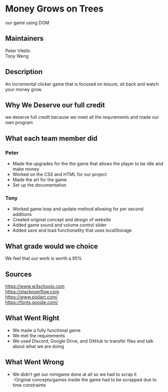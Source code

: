 # Money Grows on Trees
our game using DOM

## Maintainers
Peter Vitello <br />
Tony Weng

## Description
An incremental clicker game that is focused on leisure, sit back and watch your money grow.

## Why We Deserve our full credit 
we deserve full credit because we meet all the requrements and made our own program

## What each team member did 

### Peter
- Made the upgrades for the the game that allows the player to be idle and make money
- Worked on the CSS and HTML for our project 
- Made the art for the game 
- Set up the documentation

### Tony
- Worked game loop and update method allowing for per second additions
- Created original concept and design of website
- Added game sound and volume control slider 
- Added save and load functionaility that uses localStorage

## What grade would we choice 
We feel that our work is worth a 95%  

## Sources 
https://www.w3schools.com <br />
https://stackoverflow.com <br /> 
https://www.pixilart.com/ <br />
https://fonts.google.com/


## What Went Right
- We made a fully functional game 
- We met the requirements 
- We used Discord, Google Drive, and GitHub to transfer files and talk about what we are doing


## What Went Wrong
- We didn’t get our minigame done at all so we had to scrap it  
-Original concepts/games inside the game had to be scrapped due to time constraints 


